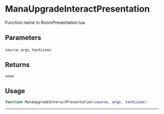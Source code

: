 # ManaUpgradeInteractPresentation
Function name in RoomPresentation.lua
## Parameters
`source`, `args`, `textLines`
## Returns
`none`
## Usage
```lua
function ManaUpgradeInteractPresentation(source, args, textLines)
```
---
